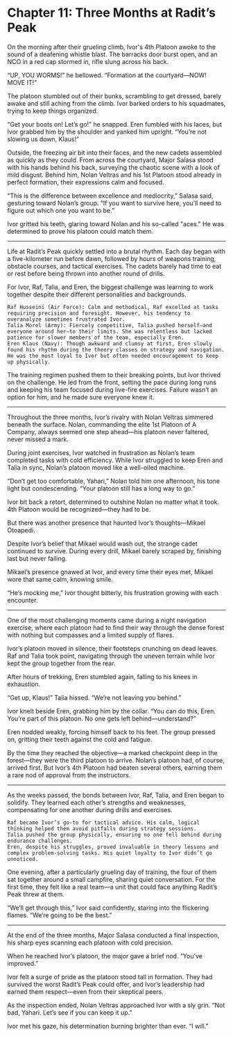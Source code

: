 # Chapter 11: Three Months at Radit’s Peak

On the morning after their grueling climb, Ivor's 4th Platoon awoke to the sound of a deafening whistle blast. The barracks door burst open, and an NCO in a red cap stormed in, rifle slung across his back.

“UP, YOU WORMS!” he bellowed. “Formation at the courtyard—NOW! MOVE IT!”

The platoon stumbled out of their bunks, scrambling to get dressed, barely awake and still aching from the climb. Ivor barked orders to his squadmates, trying to keep things organized.

“Get your boots on! Let’s go!” he snapped. Eren fumbled with his laces, but Ivor grabbed him by the shoulder and yanked him upright. “You’re not slowing us down, Klaus!”

Outside, the freezing air bit into their faces, and the new cadets assembled as quickly as they could. From across the courtyard, Major Salasa stood with his hands behind his back, surveying the chaotic scene with a look of mild disgust. Behind him, Nolan Veltras and his 1st Platoon stood already in perfect formation, their expressions calm and focused.

“This is the difference between excellence and mediocrity,” Salasa said, gesturing toward Nolan’s group. “If you want to survive here, you’ll need to figure out which one you want to be.”

Ivor gritted his teeth, glaring toward Nolan and his so-called "aces." He was determined to prove his platoon could match them.

---

Life at Radit’s Peak quickly settled into a brutal rhythm. Each day began with a five-kilometer run before dawn, followed by hours of weapons training, obstacle courses, and tactical exercises. The cadets barely had time to eat or rest before being thrown into another round of drills.

For Ivor, Raf, Talia, and Eren, the biggest challenge was learning to work together despite their different personalities and backgrounds.

    Raf Husseini (Air Force): Calm and methodical, Raf excelled at tasks requiring precision and foresight. However, his tendency to overanalyze sometimes frustrated Ivor.
    Talia Morel (Army): Fiercely competitive, Talia pushed herself—and everyone around her—to their limits. She was relentless but lacked patience for slower members of the team, especially Eren.
    Eren Klaus (Navy): Though awkward and clumsy at first, Eren slowly found his rhythm during the theory classes on strategy and navigation. He was the most loyal to Ivor but often needed encouragement to keep up physically.

The training regimen pushed them to their breaking points, but Ivor thrived on the challenge. He led from the front, setting the pace during long runs and keeping his team focused during live-fire exercises. Failure wasn’t an option for him, and he made sure everyone knew it.

---

Throughout the three months, Ivor’s rivalry with Nolan Veltras simmered beneath the surface. Nolan, commanding the elite 1st Platoon of A Company, always seemed one step ahead—his platoon never faltered, never missed a mark.

During joint exercises, Ivor watched in frustration as Nolan’s team completed tasks with cold efficiency. While Ivor struggled to keep Eren and Talia in sync, Nolan’s platoon moved like a well-oiled machine.

“Don’t get too comfortable, Yahari,” Nolan told him one afternoon, his tone light but condescending. “Your platoon still has a long way to go.”

Ivor bit back a retort, determined to outshine Nolan no matter what it took. 4th Platoon would be recognized—they had to be.

But there was another presence that haunted Ivor’s thoughts—Mikael Otoapedi.

Despite Ivor’s belief that Mikael would wash out, the strange cadet continued to survive. During every drill, Mikael barely scraped by, finishing last but never failing.

Mikael’s presence gnawed at Ivor, and every time their eyes met, Mikael wore that same calm, knowing smile.

“He’s mocking me,” Ivor thought bitterly, his frustration growing with each encounter.

---

One of the most challenging moments came during a night navigation exercise, where each platoon had to find their way through the dense forest with nothing but compasses and a limited supply of flares.

Ivor’s platoon moved in silence, their footsteps crunching on dead leaves. Raf and Talia took point, navigating through the uneven terrain while Ivor kept the group together from the rear.

After hours of trekking, Eren stumbled again, falling to his knees in exhaustion.

“Get up, Klaus!” Talia hissed. “We’re not leaving you behind.”

Ivor knelt beside Eren, grabbing him by the collar. “You can do this, Eren. You’re part of this platoon. No one gets left behind—understand?”

Eren nodded weakly, forcing himself back to his feet. The group pressed on, gritting their teeth against the cold and fatigue.

By the time they reached the objective—a marked checkpoint deep in the forest—they were the third platoon to arrive. Nolan’s platoon had, of course, arrived first. But Ivor’s 4th Platoon had beaten several others, earning them a rare nod of approval from the instructors.

---

As the weeks passed, the bonds between Ivor, Raf, Talia, and Eren began to solidify. They learned each other’s strengths and weaknesses, compensating for one another during drills and exercises.

    Raf became Ivor’s go-to for tactical advice. His calm, logical thinking helped them avoid pitfalls during strategy sessions.
    Talia pushed the group physically, ensuring no one fell behind during endurance challenges.
    Eren, despite his struggles, proved invaluable in theory lessons and complex problem-solving tasks. His quiet loyalty to Ivor didn’t go unnoticed.

One evening, after a particularly grueling day of training, the four of them sat together around a small campfire, sharing quiet conversation. For the first time, they felt like a real team—a unit that could face anything Radit’s Peak threw at them.

“We’ll get through this,” Ivor said confidently, staring into the flickering flames. “We’re going to be the best.”

---

At the end of the three months, Major Salasa conducted a final inspection, his sharp eyes scanning each platoon with cold precision.

When he reached Ivor’s platoon, the major gave a brief nod. “You’ve improved.”

Ivor felt a surge of pride as the platoon stood tall in formation. They had survived the worst Radit’s Peak could offer, and Ivor’s leadership had earned them respect—even from their skeptical peers.

As the inspection ended, Nolan Veltras approached Ivor with a sly grin. “Not bad, Yahari. Let’s see if you can keep it up.”

Ivor met his gaze, his determination burning brighter than ever. “I will.”